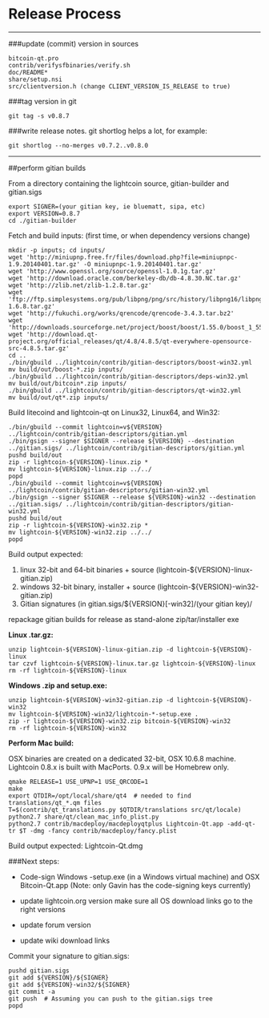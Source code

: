Release Process
====================

* * *

###update (commit) version in sources


	bitcoin-qt.pro
	contrib/verifysfbinaries/verify.sh
	doc/README*
	share/setup.nsi
	src/clientversion.h (change CLIENT_VERSION_IS_RELEASE to true)

###tag version in git

	git tag -s v0.8.7

###write release notes. git shortlog helps a lot, for example:

	git shortlog --no-merges v0.7.2..v0.8.0

* * *

##perform gitian builds

 From a directory containing the lightcoin source, gitian-builder and gitian.sigs
  
	export SIGNER=(your gitian key, ie bluematt, sipa, etc)
	export VERSION=0.8.7
	cd ./gitian-builder

 Fetch and build inputs: (first time, or when dependency versions change)

	mkdir -p inputs; cd inputs/
	wget 'http://miniupnp.free.fr/files/download.php?file=miniupnpc-1.9.20140401.tar.gz' -O miniupnpc-1.9.20140401.tar.gz'
	wget 'http://www.openssl.org/source/openssl-1.0.1g.tar.gz'
	wget 'http://download.oracle.com/berkeley-db/db-4.8.30.NC.tar.gz'
	wget 'http://zlib.net/zlib-1.2.8.tar.gz'
	wget 'ftp://ftp.simplesystems.org/pub/libpng/png/src/history/libpng16/libpng-1.6.8.tar.gz'
	wget 'http://fukuchi.org/works/qrencode/qrencode-3.4.3.tar.bz2'
	wget 'http://downloads.sourceforge.net/project/boost/boost/1.55.0/boost_1_55_0.tar.bz2'
	wget 'http://download.qt-project.org/official_releases/qt/4.8/4.8.5/qt-everywhere-opensource-src-4.8.5.tar.gz'
	cd ..
	./bin/gbuild ../lightcoin/contrib/gitian-descriptors/boost-win32.yml
	mv build/out/boost-*.zip inputs/
	./bin/gbuild ../lightcoin/contrib/gitian-descriptors/deps-win32.yml
	mv build/out/bitcoin*.zip inputs/
	./bin/gbuild ../lightcoin/contrib/gitian-descriptors/qt-win32.yml
	mv build/out/qt*.zip inputs/

 Build litecoind and lightcoin-qt on Linux32, Linux64, and Win32:
  
	./bin/gbuild --commit lightcoin=v${VERSION} ../lightcoin/contrib/gitian-descriptors/gitian.yml
	./bin/gsign --signer $SIGNER --release ${VERSION} --destination ../gitian.sigs/ ../lightcoin/contrib/gitian-descriptors/gitian.yml
	pushd build/out
	zip -r lightcoin-${VERSION}-linux.zip *
	mv lightcoin-${VERSION}-linux.zip ../../
	popd
	./bin/gbuild --commit lightcoin=v${VERSION} ../lightcoin/contrib/gitian-descriptors/gitian-win32.yml
	./bin/gsign --signer $SIGNER --release ${VERSION}-win32 --destination ../gitian.sigs/ ../lightcoin/contrib/gitian-descriptors/gitian-win32.yml
	pushd build/out
	zip -r lightcoin-${VERSION}-win32.zip *
	mv lightcoin-${VERSION}-win32.zip ../../
	popd

  Build output expected:

  1. linux 32-bit and 64-bit binaries + source (lightcoin-${VERSION}-linux-gitian.zip)
  2. windows 32-bit binary, installer + source (lightcoin-${VERSION}-win32-gitian.zip)
  3. Gitian signatures (in gitian.sigs/${VERSION}[-win32]/(your gitian key)/

repackage gitian builds for release as stand-alone zip/tar/installer exe

**Linux .tar.gz:**

	unzip lightcoin-${VERSION}-linux-gitian.zip -d lightcoin-${VERSION}-linux
	tar czvf lightcoin-${VERSION}-linux.tar.gz lightcoin-${VERSION}-linux
	rm -rf lightcoin-${VERSION}-linux

**Windows .zip and setup.exe:**

	unzip lightcoin-${VERSION}-win32-gitian.zip -d lightcoin-${VERSION}-win32
	mv lightcoin-${VERSION}-win32/lightcoin-*-setup.exe .
	zip -r lightcoin-${VERSION}-win32.zip bitcoin-${VERSION}-win32
	rm -rf lightcoin-${VERSION}-win32

**Perform Mac build:**

  OSX binaries are created on a dedicated 32-bit, OSX 10.6.8 machine.
  Lightcoin 0.8.x is built with MacPorts.  0.9.x will be Homebrew only.

	qmake RELEASE=1 USE_UPNP=1 USE_QRCODE=1
	make
	export QTDIR=/opt/local/share/qt4  # needed to find translations/qt_*.qm files
	T=$(contrib/qt_translations.py $QTDIR/translations src/qt/locale)
	python2.7 share/qt/clean_mac_info_plist.py
	python2.7 contrib/macdeploy/macdeployqtplus Lightcoin-Qt.app -add-qt-tr $T -dmg -fancy contrib/macdeploy/fancy.plist

 Build output expected: Lightcoin-Qt.dmg

###Next steps:

* Code-sign Windows -setup.exe (in a Windows virtual machine) and
  OSX Bitcoin-Qt.app (Note: only Gavin has the code-signing keys currently)

* update lightcoin.org version
  make sure all OS download links go to the right versions

* update forum version

* update wiki download links

Commit your signature to gitian.sigs:

	pushd gitian.sigs
	git add ${VERSION}/${SIGNER}
	git add ${VERSION}-win32/${SIGNER}
	git commit -a
	git push  # Assuming you can push to the gitian.sigs tree
	popd

